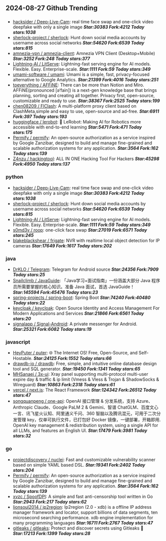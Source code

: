 ## 2024-08-27 Github Trending

### 
* [hacksider / Deep-Live-Cam](https://github.com/hacksider/Deep-Live-Cam): real time face swap and one-click video deepfake with only a single image ***Star:30383 Fork:4212 Today stars:1038***
* [sherlock-project / sherlock](https://github.com/sherlock-project/sherlock): Hunt down social media accounts by username across social networks ***Star:54620 Fork:6539 Today stars:815***
* [amnezia-vpn / amnezia-client](https://github.com/amnezia-vpn/amnezia-client): Amnezia VPN Client (Desktop+Mobile) ***Star:3252 Fork:248 Today stars:377***
* [Lightning-AI / LitServe](https://github.com/Lightning-AI/LitServe): Lightning-fast serving engine for AI models. Flexible. Easy. Enterprise-scale. ***Star:1111 Fork:59 Today stars:349***
* [umami-software / umami](https://github.com/umami-software/umami): Umami is a simple, fast, privacy-focused alternative to Google Analytics. ***Star:21399 Fork:4016 Today stars:251***
* [toeverything / AFFiNE](https://github.com/toeverything/AFFiNE): There can be more than Notion and Miro. AFFiNE(pronounced [ə‘fain]) is a next-gen knowledge base that brings planning, sorting and creating all together. Privacy first, open-source, customizable and ready to use. ***Star:38367 Fork:2525 Today stars:199***
* [chen08209 / FlClash](https://github.com/chen08209/FlClash): A multi-platform proxy client based on ClashMeta,simple and easy to use, open-source and ad-free. ***Star:6911 Fork:397 Today stars:193***
* [huggingface / lerobot](https://github.com/huggingface/lerobot): 🤗 LeRobot: Making AI for Robotics more accessible with end-to-end learning ***Star:5471 Fork:471 Today stars:175***
* [Permify / permify](https://github.com/Permify/permify): An open-source authorization as a service inspired by Google Zanzibar, designed to build and manage fine-grained and scalable authorization systems for any application. ***Star:3564 Fork:162 Today stars:139***
* [Z4nzu / hackingtool](https://github.com/Z4nzu/hackingtool): ALL IN ONE Hacking Tool For Hackers ***Star:45298 Fork:4950 Today stars:137***

### python
* [hacksider / Deep-Live-Cam](https://github.com/hacksider/Deep-Live-Cam): real time face swap and one-click video deepfake with only a single image ***Star:30383 Fork:4212 Today stars:1038***
* [sherlock-project / sherlock](https://github.com/sherlock-project/sherlock): Hunt down social media accounts by username across social networks ***Star:54620 Fork:6539 Today stars:815***
* [Lightning-AI / LitServe](https://github.com/Lightning-AI/LitServe): Lightning-fast serving engine for AI models. Flexible. Easy. Enterprise-scale. ***Star:1111 Fork:59 Today stars:349***
* [s0md3v / roop](https://github.com/s0md3v/roop): one-click face swap ***Star:27019 Fork:6571 Today stars:245***
* [blakeblackshear / frigate](https://github.com/blakeblackshear/frigate): NVR with realtime local object detection for IP cameras ***Star:17649 Fork:1617 Today stars:202***

### java
* [DrKLO / Telegram](https://github.com/DrKLO/Telegram): Telegram for Android source ***Star:24356 Fork:7909 Today stars:25***
* [Snailclimb / JavaGuide](https://github.com/Snailclimb/JavaGuide): 「Java学习+面试指南」一份涵盖大部分 Java 程序员所需要掌握的核心知识。准备 Java 面试，首选 JavaGuide！ ***Star:145594 Fork:45476 Today stars:23***
* [spring-projects / spring-boot](https://github.com/spring-projects/spring-boot): Spring Boot ***Star:74240 Fork:40480 Today stars:22***
* [keycloak / keycloak](https://github.com/keycloak/keycloak): Open Source Identity and Access Management For Modern Applications and Services ***Star:21866 Fork:6561 Today stars:20***
* [signalapp / Signal-Android](https://github.com/signalapp/Signal-Android): A private messenger for Android. ***Star:25321 Fork:6082 Today stars:19***

### javascript
* [HeyPuter / puter](https://github.com/HeyPuter/puter): 🌐 The Internet OS! Free, Open-Source, and Self-Hostable. ***Star:24125 Fork:1552 Today stars:66***
* [drawdb-io / drawdb](https://github.com/drawdb-io/drawdb): Free, simple, and intuitive online database design tool and SQL generator. ***Star:19450 Fork:1341 Today stars:65***
* [MHSanaei / 3x-ui](https://github.com/MHSanaei/3x-ui): Xray panel supporting multi-protocol multi-user expire day & traffic & ip limit (Vmess & Vless & Trojan & ShadowSocks & Wireguard) ***Star:10863 Fork:2318 Today stars:61***
* [vercel / next.js](https://github.com/vercel/next.js): The React Framework ***Star:124342 Fork:26512 Today stars:47***
* [songquanpeng / one-api](https://github.com/songquanpeng/one-api): OpenAI 接口管理 & 分发系统，支持 Azure、Anthropic Claude、Google PaLM 2 & Gemini、智谱 ChatGLM、百度文心一言、讯飞星火认知、阿里通义千问、360 智脑以及腾讯混元，可用于二次分发管理 key，仅单可执行文件，已打包好 Docker 镜像，一键部署，开箱即用. OpenAI key management & redistribution system, using a single API for all LLMs, and features an English UI. ***Star:17479 Fork:3981 Today stars:32***

### go
* [projectdiscovery / nuclei](https://github.com/projectdiscovery/nuclei): Fast and customizable vulnerability scanner based on simple YAML based DSL. ***Star:19341 Fork:2402 Today stars:204***
* [Permify / permify](https://github.com/Permify/permify): An open-source authorization as a service inspired by Google Zanzibar, designed to build and manage fine-grained and scalable authorization systems for any application. ***Star:3564 Fork:162 Today stars:139***
* [xvzc / SpoofDPI](https://github.com/xvzc/SpoofDPI): A simple and fast anti-censorship tool written in Go ***Star:2943 Fork:217 Today stars:62***
* [lionsoul2014 / ip2region](https://github.com/lionsoul2014/ip2region): Ip2region (2.0 - xdb) is a offline IP address manager framework and locator, support billions of data segments, ten microsecond searching performance. xdb engine implementation for many programming languages ***Star:16711 Fork:2767 Today stars:47***
* [gitleaks / gitleaks](https://github.com/gitleaks/gitleaks): Protect and discover secrets using Gitleaks 🔑 ***Star:17213 Fork:1399 Today stars:28***
